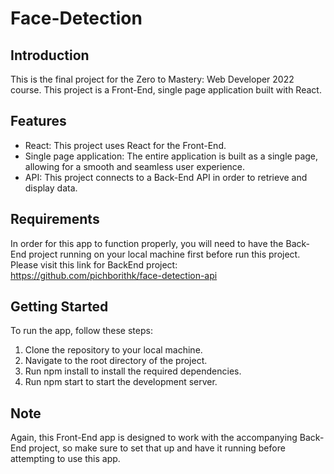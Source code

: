 # Face-Detection
## Introduction

This is the final project for the Zero to Mastery: Web Developer 2022 course. This project is a Front-End, single page application built with React.

## Features

- React: This project uses React for the Front-End.
- Single page application: The entire application is built as a single page, allowing for a smooth and seamless user experience.
- API: This project connects to a Back-End API in order to retrieve and display data.

## Requirements

In order for this app to function properly, you will need to have the Back-End project running on your local machine first before run this project. Please visit this link for BackEnd project: https://github.com/pichborithk/face-detection-api

## Getting Started

To run the app, follow these steps:

1. Clone the repository to your local machine.
2. Navigate to the root directory of the project.
3. Run npm install to install the required dependencies.
4. Run npm start to start the development server.

## Note
Again, this Front-End app is designed to work with the accompanying Back-End project, so make sure to set that up and have it running before attempting to use this app.
